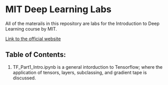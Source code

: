 # MIT Deep Learning Labs

All of the materails in this repository are labs for the Introduction to Deep Learning course by MIT. 

[Link to the official website](https://introtodeeplearning.com/)


## Table of Contents: 
1. TF_Part1_Intro.ipynb is a general intorduction to Tensorflow; where the application of tensors, layers, subclassing, and gradient tape is discussed. 
